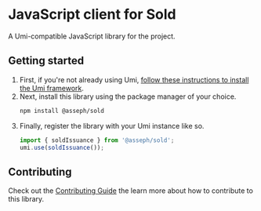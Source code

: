 # JavaScript client for Sold

A Umi-compatible JavaScript library for the project.

## Getting started

1. First, if you're not already using Umi, [follow these instructions to install the Umi framework](https://github.com/metaplex-foundation/umi/blob/main/docs/installation.md).
2. Next, install this library using the package manager of your choice.
   ```sh
   npm install @asseph/sold
   ```
2. Finally, register the library with your Umi instance like so.
   ```ts
   import { soldIssuance } from '@asseph/sold';
   umi.use(soldIssuance());
   ```

## Contributing

Check out the [Contributing Guide](./CONTRIBUTING.md) the learn more about how to contribute to this library.
